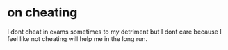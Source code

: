 # on cheating

I dont cheat in exams sometimes to my detriment but I dont care because I feel like not cheating will help me in the long run.

